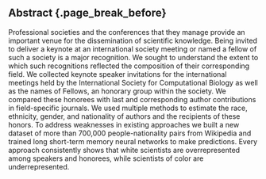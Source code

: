 ## Abstract {.page_break_before}

Professional societies and the conferences that they manage provide an important venue for the dissemination of scientific knowledge.
Being invited to deliver a keynote at an international society meeting or named a fellow of such a society is a major recognition.
We sought to understand the extent to which such recognitions reflected the composition of their corresponding field.
We collected keynote speaker invitations for the international meetings held by the International Society for Computational Biology as well as the names of Fellows, an honorary group within the society.
We compared these honorees with last and corresponding author contributions in field-specific journals.
We used multiple methods to estimate the race, ethnicity, gender, and nationality of authors and the recipients of these honors.
To address weaknesses in existing approaches we built a new dataset of more than 700,000 people-nationality pairs from Wikipedia and trained long short-term memory neural networks to make predictions.
Every approach consistently shows that white scientists are overrepresented among speakers and honorees, while scientists of color are underrepresented.
